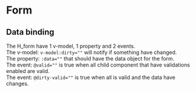 # Form

## Data binding

The H_form have 1 v-model, 1 property and 2 events.<br>
The v-model: `v-model:dirty=""` will notify if something have changed.<br>
The property: `:data=""` that should have the data object for the form.<br>
The event: `@valid=""` is true when all child component that have validations enabled are valid.<br>
The event: `@dirty-valid=""` is true when all is valid and the data have changes.<br>

<hhl-live-editor title="" htmlCode=' 
    <template>
    <H_form :data="data" v-model:dirty="isDirty" @valid="isValid = $event"  @dirty-valid="isDirtyAndValid = $event" class="flex flex-col py-8 gap-8" >
      <H_input label="Navn" v-model="data.navn" :validator="[validator.required]"></H_input>
      <H_input label="City" v-model="data.city" :validator="[validator.required]" ></H_input>
      <H_switch label="Valid" v-model="isValid"></H_switch>
      <H_switch label="Dirty" v-model="isDirty" ></H_switch>
      <H_switch label="DirtyAndValid" v-model="isDirtyAndValid" ></H_switch>
      <H_range v-model="data.duration" :min="0" :max="100" ></H_range>
      <H_btn class="self-start" type="submit">SAVE</H_btn>
    </H_form>
    </template>
    <script>
        // import { validator } from "lib/utils/validator";
        const {validator} = fakeImport;
        const isValid = ref(true);
        const isDirty = ref(false);
        const isDirtyAndValid = ref(false);
        const data = reactive({
        navn: "",
        city: "",
        duration: 10
        });
        return {isValid, isDirty, isDirtyAndValid, data, validator}
    </script>
'>
</hhl-live-editor>

<br>

<br>

<br>
